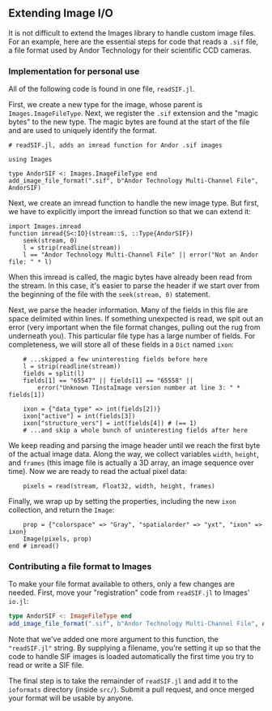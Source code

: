 ## Extending Image I/O

It is not difficult to extend the Images library to handle custom
image files.  For an example, here are the essential steps for code
that reads a `.sif` file, a file format used by Andor Technology for
their scientific CCD cameras.

### Implementation for personal use

All of the following code is found in
one file, `readSIF.jl`.

First, we create a new type for the image, whose parent is
`Images.ImageFileType`.  Next, we register the `.sif` extension and
the "magic bytes" to the new type.  The magic bytes are found at
the start of the file and are used to uniquely identify the format.

```
# readSIF.jl, adds an imread function for Andor .sif images

using Images

type AndorSIF <: Images.ImageFileType end
add_image_file_format(".sif", b"Andor Technology Multi-Channel File", AndorSIF)
```

Next, we create an imread function to handle the new image type.  But
first, we have to explicitly import the imread function so that we can
extend it:

```
import Images.imread
function imread{S<:IO}(stream::S, ::Type{AndorSIF})
    seek(stream, 0)
    l = strip(readline(stream))
    l == "Andor Technology Multi-Channel File" || error("Not an Andor file: " * l)
```

When this imread is called, the magic bytes have already been read
from the stream.  In this case, it's easier to parse the header if we start over
from the beginning of the file with the `seek(stream, 0)` statement.

Next, we parse the header information.  Many of the fields in this
file are space delimited within lines.  If something unexpected is
read, we spit out an error (very important when the file format
changes, pulling out the rug from underneath you).  This particular file
type has a large number of fields.  For completeness, we will store
all of these fields in a `Dict` named `ixon`:

```
    # ...skipped a few uninteresting fields before here
    l = strip(readline(stream))
    fields = split(l)
    fields[1] == "65547" || fields[1] == "65558" ||
        error("Unknown TInstaImage version number at line 3: " * fields[1])

    ixon = {"data_type" => int(fields[2])}
    ixon["active"] = int(fields[3])
    ixon["structure_vers"] = int(fields[4]) # (== 1)
    # ...and skip a whole bunch of uninteresting fields after here
```

We keep reading and parsing the image header until we reach the first
byte of the actual image data.  Along the way, we collect variables
`width`, `height`, and `frames` (this image file is actually a 3D
array, an image sequence over time).  Now we are ready to read the
actual pixel data:

```
    pixels = read(stream, Float32, width, height, frames)
```

Finally, we wrap up by setting the properties, including the new
`ixon` collection, and return the `Image`:

```
    prop = {"colorspace" => "Gray", "spatialorder" => "yxt", "ixon" => ixon}
    Image(pixels, prop)
end # imread()
```

### Contributing a file format to Images

To make your file format available to others, only a few changes are needed.
First, move your "registration" code from `readSIF.jl` to Images'
`io.jl`:

```julia
type AndorSIF <: ImageFileType end
add_image_file_format(".sif", b"Andor Technology Multi-Channel File", AndorSIF, "readSIF.jl")
```
Note that we've added one more argument to this function, the `"readSIF.jl"`
string. By supplying a filename, you're setting it up so that the code to handle
SIF images is loaded automatically the first time you try to read or write a SIF
file.

The final step is to take the remainder of `readSIF.jl` and add it
to the `ioformats` directory (inside `src/`). Submit a pull request, and once
merged your format will be usable by anyone.
